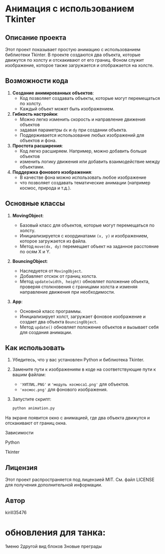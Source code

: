 # Анимация с использованием Tkinter


## Описание проекта

Этот проект показывает простую анимацию с использованием библиотеки Tkinter.
В проекте создаются два объекта, которые движутся по холсту и отскакивают от его границ.
Фоном служит изображение, которое также загружается и отображается на холсте.


## Возможности кода

1. **Создание анимированных объектов**:
   - Код позволяет создавать объекты, которые могут перемещаться по холсту.
   - Каждый объект может быть изображением.
2. **Гибкость настройки**:
   - Можно легко изменить скорость и направление движения объектов
   - задавая параметры `dx` и `dy` при создании объекта.
   - Поддерживается использование любых изображений для объектов и фона.
3. **Простота расширения**:
   - Код легко расширяем. Например, можно добавить больше объектов
   - изменить логику движения или добавить взаимодействие между объектами.
4. **Поддержка фонового изображения**:
   - В качестве фона можно использовать любое изображение
   - что позволяет создавать тематические анимации (например космос, природа и т.д.).


## Основные классы

1. **MovingObject**:
   - Базовый класс для объектов, которые могут перемещаться по холсту.
   - Инициализируется с координатами `(x, y)` и изображением, которое загружается из файла.
   - Метод `move(dx, dy)` перемещает объект на заданное расстояние по осям X и Y.

2. **BouncingObject**:
   - Наследуется от `MovingObject`.
   - Добавляет отскок от границ холста.
   - Метод `update(width, height)` обновляет положение объекта, проверяя столкновения с границами холста и изменяя направление движения при необходимости.

3. **App**:
   - Основной класс программы.
   - Инициализирует холст, загружает фоновое изображение и создает два объекта `BouncingObject`.
   - Метод `update()` обновляет положение объектов и вызывает себя для создания анимации.


## Как использовать

1. Убедитесь, что у вас установлен Python и библиотека Tkinter.
2. Замените пути к изображениям в коде на соответствующие пути к вашим файлам:
   - `'УИТЛИL.PNG'` и `'модуль космоса1.png'` для объектов.
   - `'космос.png'` для фонового изображения.
3. Запустите скрипт:

   ```bash
   python animation.py
На экране появится окно с анимацией, где два объекта движутся и отскакивают от границ окна.

Зависимости

Python

Tkinter 


## Лицензия
Этот проект распространяется под лицензией MIT. См. файл LICENSE для получения дополнительной информации.


## Автор
kirill35476





# обновления для танка:
1меню
2другой вид блоков
3новые преграды